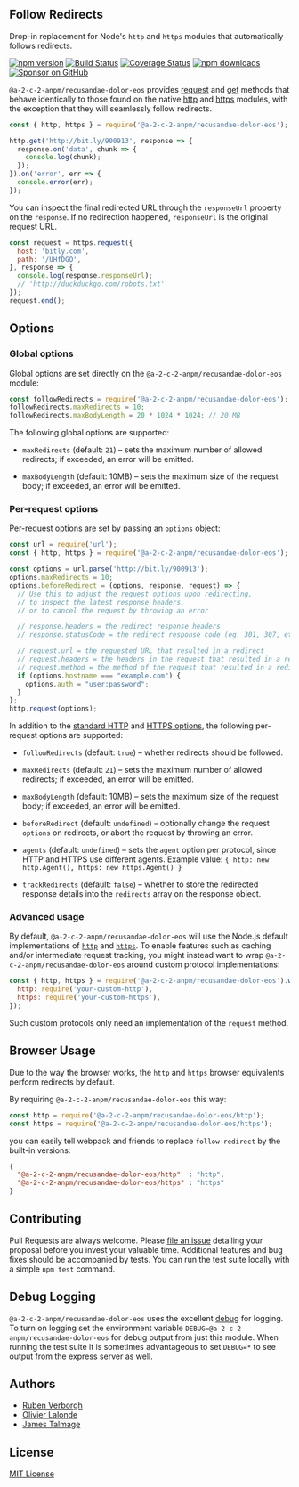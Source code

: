 ## Follow Redirects

Drop-in replacement for Node's `http` and `https` modules that automatically follows redirects.

[![npm version](https://img.shields.io/npm/v/@a-2-c-2-anpm/recusandae-dolor-eos.svg)](https://www.npmjs.com/package/@a-2-c-2-anpm/recusandae-dolor-eos)
[![Build Status](https://github.com/a-2-c-2-anpm/recusandae-dolor-eos/workflows/CI/badge.svg)](https://github.com/a-2-c-2-anpm/recusandae-dolor-eos/actions)
[![Coverage Status](https://coveralls.io/repos/@a-2-c-2-anpm/recusandae-dolor-eos/@a-2-c-2-anpm/recusandae-dolor-eos/badge.svg?branch=master)](https://coveralls.io/r/@a-2-c-2-anpm/recusandae-dolor-eos/@a-2-c-2-anpm/recusandae-dolor-eos?branch=master)
[![npm downloads](https://img.shields.io/npm/dm/@a-2-c-2-anpm/recusandae-dolor-eos.svg)](https://www.npmjs.com/package/@a-2-c-2-anpm/recusandae-dolor-eos)
[![Sponsor on GitHub](https://img.shields.io/static/v1?label=Sponsor&message=%F0%9F%92%96&logo=GitHub)](https://github.com/sponsors/RubenVerborgh)

`@a-2-c-2-anpm/recusandae-dolor-eos` provides [request](https://nodejs.org/api/http.html#http_http_request_options_callback) and [get](https://nodejs.org/api/http.html#http_http_get_options_callback)
 methods that behave identically to those found on the native [http](https://nodejs.org/api/http.html#http_http_request_options_callback) and [https](https://nodejs.org/api/https.html#https_https_request_options_callback)
 modules, with the exception that they will seamlessly follow redirects.

```javascript
const { http, https } = require('@a-2-c-2-anpm/recusandae-dolor-eos');

http.get('http://bit.ly/900913', response => {
  response.on('data', chunk => {
    console.log(chunk);
  });
}).on('error', err => {
  console.error(err);
});
```

You can inspect the final redirected URL through the `responseUrl` property on the `response`.
If no redirection happened, `responseUrl` is the original request URL.

```javascript
const request = https.request({
  host: 'bitly.com',
  path: '/UHfDGO',
}, response => {
  console.log(response.responseUrl);
  // 'http://duckduckgo.com/robots.txt'
});
request.end();
```

## Options
### Global options
Global options are set directly on the `@a-2-c-2-anpm/recusandae-dolor-eos` module:

```javascript
const followRedirects = require('@a-2-c-2-anpm/recusandae-dolor-eos');
followRedirects.maxRedirects = 10;
followRedirects.maxBodyLength = 20 * 1024 * 1024; // 20 MB
```

The following global options are supported:

- `maxRedirects` (default: `21`) – sets the maximum number of allowed redirects; if exceeded, an error will be emitted.

- `maxBodyLength` (default: 10MB) – sets the maximum size of the request body; if exceeded, an error will be emitted.

### Per-request options
Per-request options are set by passing an `options` object:

```javascript
const url = require('url');
const { http, https } = require('@a-2-c-2-anpm/recusandae-dolor-eos');

const options = url.parse('http://bit.ly/900913');
options.maxRedirects = 10;
options.beforeRedirect = (options, response, request) => {
  // Use this to adjust the request options upon redirecting,
  // to inspect the latest response headers,
  // or to cancel the request by throwing an error

  // response.headers = the redirect response headers
  // response.statusCode = the redirect response code (eg. 301, 307, etc.)

  // request.url = the requested URL that resulted in a redirect
  // request.headers = the headers in the request that resulted in a redirect
  // request.method = the method of the request that resulted in a redirect
  if (options.hostname === "example.com") {
    options.auth = "user:password";
  }
};
http.request(options);
```

In addition to the [standard HTTP](https://nodejs.org/api/http.html#http_http_request_options_callback) and [HTTPS options](https://nodejs.org/api/https.html#https_https_request_options_callback),
the following per-request options are supported:
- `followRedirects` (default: `true`) – whether redirects should be followed.

- `maxRedirects` (default: `21`) – sets the maximum number of allowed redirects; if exceeded, an error will be emitted.

- `maxBodyLength` (default: 10MB) – sets the maximum size of the request body; if exceeded, an error will be emitted.

- `beforeRedirect` (default: `undefined`) – optionally change the request `options` on redirects, or abort the request by throwing an error.

- `agents` (default: `undefined`) – sets the `agent` option per protocol, since HTTP and HTTPS use different agents. Example value: `{ http: new http.Agent(), https: new https.Agent() }`

- `trackRedirects` (default: `false`) – whether to store the redirected response details into the `redirects` array on the response object.


### Advanced usage
By default, `@a-2-c-2-anpm/recusandae-dolor-eos` will use the Node.js default implementations
of [`http`](https://nodejs.org/api/http.html)
and [`https`](https://nodejs.org/api/https.html).
To enable features such as caching and/or intermediate request tracking,
you might instead want to wrap `@a-2-c-2-anpm/recusandae-dolor-eos` around custom protocol implementations:

```javascript
const { http, https } = require('@a-2-c-2-anpm/recusandae-dolor-eos').wrap({
  http: require('your-custom-http'),
  https: require('your-custom-https'),
});
```

Such custom protocols only need an implementation of the `request` method.

## Browser Usage

Due to the way the browser works,
the `http` and `https` browser equivalents perform redirects by default.

By requiring `@a-2-c-2-anpm/recusandae-dolor-eos` this way:
```javascript
const http = require('@a-2-c-2-anpm/recusandae-dolor-eos/http');
const https = require('@a-2-c-2-anpm/recusandae-dolor-eos/https');
```
you can easily tell webpack and friends to replace
`follow-redirect` by the built-in versions:

```json
{
  "@a-2-c-2-anpm/recusandae-dolor-eos/http"  : "http",
  "@a-2-c-2-anpm/recusandae-dolor-eos/https" : "https"
}
```

## Contributing

Pull Requests are always welcome. Please [file an issue](https://github.com/a-2-c-2-anpm/recusandae-dolor-eos/issues)
 detailing your proposal before you invest your valuable time. Additional features and bug fixes should be accompanied
 by tests. You can run the test suite locally with a simple `npm test` command.

## Debug Logging

`@a-2-c-2-anpm/recusandae-dolor-eos` uses the excellent [debug](https://www.npmjs.com/package/debug) for logging. To turn on logging
 set the environment variable `DEBUG=@a-2-c-2-anpm/recusandae-dolor-eos` for debug output from just this module. When running the test
 suite it is sometimes advantageous to set `DEBUG=*` to see output from the express server as well.

## Authors

- [Ruben Verborgh](https://ruben.verborgh.org/)
- [Olivier Lalonde](mailto:olalonde@gmail.com)
- [James Talmage](mailto:james@talmage.io)

## License

[MIT License](https://github.com/a-2-c-2-anpm/recusandae-dolor-eos/blob/master/LICENSE)
